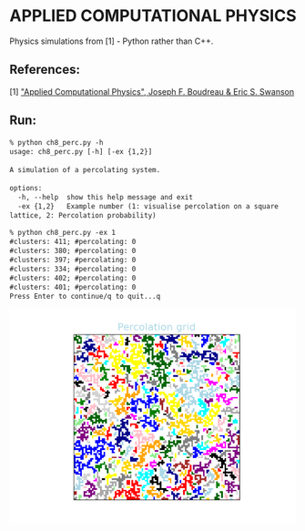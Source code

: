 APPLIED COMPUTATIONAL PHYSICS
===============

Physics simulations from [1] - Python rather than C++.

References:
-----------
[1] ["Applied Computational Physics", Joseph F. Boudreau & Eric S. Swanson](https://global.oup.com/booksites/content/9780198708636/)

Run:
----

```
% python ch8_perc.py -h
usage: ch8_perc.py [-h] [-ex {1,2}]

A simulation of a percolating system.

options:
  -h, --help  show this help message and exit
  -ex {1,2}   Example number (1: visualise percolation on a square lattice, 2: Percolation probability)
```

```
% python ch8_perc.py -ex 1
#clusters: 411; #percolating: 0
#clusters: 380; #percolating: 0
#clusters: 397; #percolating: 0
#clusters: 334; #percolating: 0
#clusters: 402; #percolating: 0
#clusters: 401; #percolating: 0
Press Enter to continue/q to quit...q
```
![PNG](https://raw.githubusercontent.com/jesper-olsen/phy/main/Assets/perc01.png)

```
```

